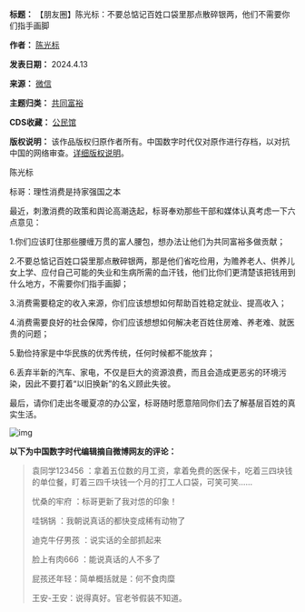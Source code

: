 

**标题：** 【朋友圈】陈光标：不要总惦记百姓口袋里那点散碎银两，他们不需要你们指手画脚  

**作者：** [陈光标](https://chinadigitaltimes.net/space/陈光标)  

**发表日期：** 2024.4.13  

**来源：** [微信](https://chinadigitaltimes.net/chinese/feed)  

**主题归类：** [共同富裕](https://chinadigitaltimes.net/space/共同富裕)  

**CDS收藏：** [公民馆](https://chinadigitaltimes.net/space/%E5%85%AC%E6%B0%91%E9%A6%86)  

**版权说明：** 该作品版权归原作者所有。中国数字时代仅对原作进行存档，以对抗中国的网络审查。[详细版权说明](https://chinadigitaltimes.net/chinese/copyright)。


陈光标


标哥：理性消费是持家强国之本


最近，刺激消费的政策和舆论高潮迭起，标哥奉劝那些干部和媒体认真考虑一下六点意见：  

1.你们应该盯住那些腰缠万贯的富人腰包，想办法让他们为共同富裕多做贡献；  

2.不要总惦记百姓口袋里那点散碎银两，那是他们省吃俭用，为赡养老人、供养儿女上学、应付自己可能的失业和生病所需的血汗钱，他们比你们更清楚该把钱用到什么地方，不需要你们指手画脚；  

3.消费需要稳定的收入来源，你们应该想想如何帮助百姓稳定就业、提高收入；  

4.消费需要良好的社会保障，你们应该想想如何解决老百姓住房难、养老难、就医贵的问题；  

5.勤俭持家是中华民族的优秀传统，任何时候都不能放弃；  

6.丢弃半新的汽车、家电，不仅是巨大的资源浪费，而且会造成更恶劣的环境污染，因此不要打着“以旧换新”的名义顾此失彼。


最后，请你们走出冬暖夏凉的办公室，标哥随时愿意陪同你们去了解基层百姓的真实生活。


![img](https://chinadigitaltimes.net/chinese/files/2024/04/IMG_5333.jpg)


**以下为中国数字时代编辑摘自微博网友的评论：** 



> 袁同学123456 ：拿着五位数的月工资，拿着免费的医保卡，吃着三四块钱的单位餐，盯着三四千块钱一个月的打工人口袋，可笑可笑……
> 
> 
> 忧桑的牢府 ：标哥更新了我对怹的印象！
> 
> 
> 哇锅锅 ：我朝说真话的都快变成稀有动物了
> 
> 
> 迪克牛仔男孩 ：说实话的全部抓起来
> 
> 
> 脸上有肉666 ：能说真话的人不多了
> 
> 
> 屁孩还年轻：简单概括就是：何不食肉糜
> 
> 
> 王安-王安：说得真好。官老爷假装不知道。

